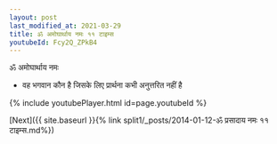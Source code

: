 ```yaml
---
layout: post
last_modified_at: 2021-03-29
title: ॐ अमोघार्थाय नमः ११ टाइम्स
youtubeId: Fcy2Q_ZPkB4
---
```

 
 
 ॐ अमोघार्थाय नमः  
 
 -  वह भगवान कौन है जिसके लिए प्रार्थना कभी अनुत्तरित नहीं है 
 
  
 
  
 
 
 
 
 
 


{% include youtubePlayer.html id=page.youtubeId %}
 
[Next]({{ site.baseurl }}{% link  split1/_posts/2014-01-12-ॐ प्रसादाय नमः ११ टाइम्स.md%})
 

